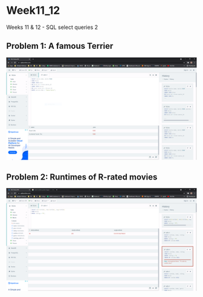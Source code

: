 # Week11_12
Weeks 11 &amp; 12 - SQL select queries 2

## Problem 1: A famous Terrier
<img src="./screenshots/problem1.PNG">

## Problem 2: Runtimes of R-rated movies
<img src="./screenshots/problem2.PNG">
